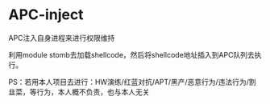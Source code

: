 # APC-inject
APC注入自身进程来进行权限维持

利用module stomb去加载shellcode，然后将shellcode地址插入到APC队列去执行。


 PS：若用本人项目去进行：HW演练/红蓝对抗/APT/黑产/恶意行为/违法行为/割韭菜，等行为，本人概不负责，也与本人无关
